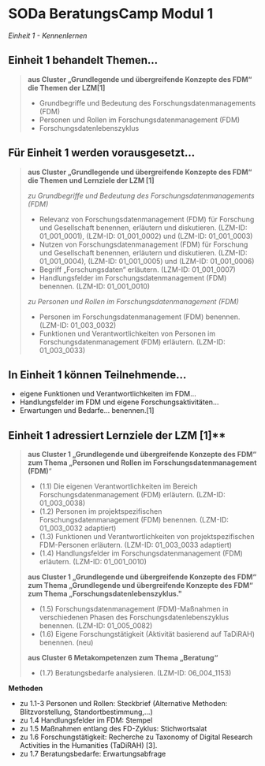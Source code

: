 <!--

author: Gudrun Schwenk und Canan Hastik  
email:    
version:  v1
language: DE

icon:     https://raw.githubusercontent.com/chastik/Beratung_Dateityp_Bild/refs/heads/main/SODa-Logo_full.svg
link:     https://raw.githubusercontent.com/chastik/Beratung/refs/heads/main/soda.css

comment:  WissKi SODA OERs

-->

# SODa BeratungsCamp Modul 1 

*Einheit 1 - Kennenlernen*

## Einheit 1 behandelt Themen...

>**aus Cluster „Grundlegende und übergreifende Konzepte des FDM“ die Themen der LZM[1]**
>
>- Grundbegriffe und Bedeutung des Forschungsdatenmanagements (FDM)
>- Personen und Rollen im Forschungsdatenmanagement (FDM)
>- Forschungsdatenlebenszyklus

## Für Einheit 1 werden vorausgesetzt...

>**aus Cluster „Grundlegende und übergreifende Konzepte des FDM“ die Themen und Lernziele der LZM [1]**
>
>
>*zu Grundbegriffe und Bedeutung des Forschungsdatenmanagements (FDM)*
>
>- Relevanz von Forschungsdatenmanagement (FDM) für Forschung und Gesellschaft benennen, erläutern und diskutieren. (LZM-ID: 01\_001\_0001), (LZM-ID: 01\_001\_0002) und (LZM-ID: 01\_001\_0003)
>- Nutzen von Forschungsdatenmanagement (FDM) für Forschung und Gesellschaft benennen, erläutern und diskutieren. (LZM-ID: 01\_001\_0004), (LZM-ID: 01\_001\_0005) und (LZM-ID: 01\_001\_0006)
>- Begriff „Forschungsdaten“ erläutern. (LZM-ID: 01\_001\_0007)
>- Handlungsfelder im Forschungsdatenmanagement (FDM) benennen. (LZM-ID: 01\_001\_0010)
>
>
>*zu Personen und Rollen im Forschungsdatenmanagement (FDM)*
>
>- Personen im Forschungsdatenmanagement (FDM) benennen. (LZM-ID: 01\_003\_0032)
>- Funktionen und Verantwortlichkeiten von Personen im Forschungsdatenmanagement (FDM) erläutern. (LZM-ID: 01\_003\_0033)

## In Einheit 1 können Teilnehmende...

- eigene Funktionen und Verantwortlichkeiten im FDM…
- Handlungsfelder im FDM und eigene Forschungsaktivitäten…
- Erwartungen und Bedarfe…
benennen.[1]

## Einheit 1 adressiert Lernziele der LZM [1]**

>**aus Cluster 1 „Grundlegende und übergreifende Konzepte des FDM“ zum Thema „Personen und Rollen im Forschungsdatenmanagement (FDM)**“
>
>
>- (1.1) Die eigenen Verantwortlichkeiten im Bereich Forschungsdatenmanagement (FDM) erläutern. (LZM-ID: 01\_003\_0038)
>- (1.2) Personen im projektspezifischen Forschungsdatenmanagement (FDM) benennen. (LZM-ID: 01\_003\_0032 adaptiert)
>- (1.3) Funktionen und Verantwortlichkeiten von projektspezifischen FDM-Personen erläutern. (LZM-ID: 01\_003\_0033 adaptiert)
>- (1.4) Handlungsfelder im Forschungsdatenmanagement (FDM) erläutern. (LZM-ID: 01\_001\_0010)
>
>
>**aus Cluster 1 „Grundlegende und übergreifende Konzepte des FDM“ zum Thema „Grundlegende und übergreifende Konzepte des FDM“ zum Thema „Forschungsdatenlebenszyklus."**
>
>- (1.5) Forschungsdatenmanagement (FDM)-Maßnahmen in verschiedenen Phasen des Forschungsdatenlebenszyklus benennen. (LZM-ID: 01\_005\_0082)
>- (1.6) Eigene Forschungstätigkeit (Aktivität basierend auf TaDiRAH) benennen. (neu)
>
>
>**aus Cluster 6 Metakompetenzen zum Thema „Beratung“**
>
>- (1.7) Beratungsbedarfe analysieren. (LZM-ID: 06\_004\_1153)


**Methoden**

- zu 1.1-3 Personen und Rollen: Steckbrief (Alternative Methoden: Blitzvorstellung, Standortbestimmung,...)
- zu 1.4 Handlungsfelder im FDM: Stempel
- zu 1.5 Maßnahmen entlang des FD-Zyklus: Stichwortsalat
- zu 1.6 Forschungstätigkeit: Recherche zu Taxonomy of Digital Research Activities in the Humanities (TaDiRAH) [3].
- zu 1.7 Beratungsbedarfe: Erwartungsabfrage



